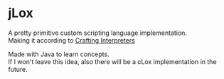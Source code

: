 # jLox

A pretty primitive custom scripting language implementation.  
Making it according to [Crafting Interpreters](https://craftinginterpreters.com/)

Made with Java to learn concepts.  
If I won't leave this idea, also there will be a cLox implementation in the future.
